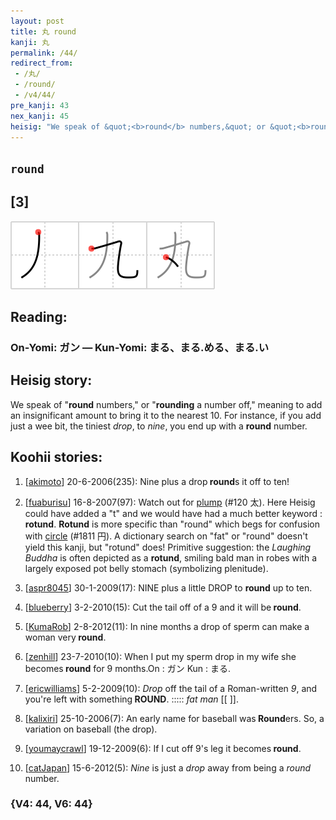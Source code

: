 ```yaml
---
layout: post
title: 丸 round
kanji: 丸
permalink: /44/
redirect_from:
 - /丸/
 - /round/
 - /v4/44/
pre_kanji: 43
nex_kanji: 45
heisig: "We speak of &quot;<b>round</b> numbers,&quot; or &quot;<b>rounding</b> a number off,&quot; meaning to add an insignificant amount to bring it to the nearest 10. For instance, if you add just a wee bit, the tiniest <i>drop</i>, to <i>nine</i>, you end up with a <b>round</b> number."
---
```


## `round`

## [3]

<div class="stroke"><img src="../images/E4B8B8.png" /></div>

## Reading:

### On-Yomi: ガン &mdash; Kun-Yomi: まる、まる.める、まる.い

## Heisig story:

We speak of &quot;<b>round</b> numbers,&quot; or &quot;<b>rounding</b> a number off,&quot; meaning to add an insignificant amount to bring it to the nearest 10. For instance, if you add just a wee bit, the tiniest <i>drop</i>, to <i>nine</i>, you end up with a <b>round</b> number.

## Koohii stories:

1) [<a href="http://kanji.koohii.com/profile/akimoto">akimoto</a>] 20-6-2006(235): Nine plus a drop<strong> round</strong>s it off to ten!

2) [<a href="http://kanji.koohii.com/profile/fuaburisu">fuaburisu</a>] 16-8-2007(97): Watch out for <a href="../v4/120">plump</a> (#120 太). Here Heisig could have added a &quot;t&quot; and we would have had a much better keyword : <strong>rotund</strong>. <strong>Rotund</strong> is more specific than &quot;round&quot; which begs for confusion with <a href="../v4/1811">circle</a> (#1811 円). A dictionary search on &quot;fat&quot; or &quot;round&quot; doesn&#039;t yield this kanji, but &quot;rotund&quot; does! Primitive suggestion: the <em>Laughing Buddha</em> is often depicted as a <strong>rotund</strong>, smiling bald man in robes with a largely exposed pot belly stomach (symbolizing plenitude).

3) [<a href="http://kanji.koohii.com/profile/aspr8045">aspr8045</a>] 30-1-2009(17): NINE plus a little DROP to <strong>round</strong> up to ten.

4) [<a href="http://kanji.koohii.com/profile/blueberry">blueberry</a>] 3-2-2010(15): Cut the tail off of a 9 and it will be<strong> round</strong>.

5) [<a href="http://kanji.koohii.com/profile/KumaRob">KumaRob</a>] 2-8-2012(11): In nine months a drop of sperm can make a woman very<strong> round</strong>.

6) [<a href="http://kanji.koohii.com/profile/zenhill">zenhill</a>] 23-7-2010(10): When I put my sperm drop in my wife she becomes<strong> round</strong> for 9 months.On : ガン Kun : まる.

7) [<a href="http://kanji.koohii.com/profile/ericwilliams">ericwilliams</a>] 5-2-2009(10): <em>Drop</em> off the tail of a Roman-written <em>9</em>, and you&#039;re left with something<strong> ROUND</strong>. ::::: <em>fat man</em> [[ ]].

8) [<a href="http://kanji.koohii.com/profile/kalixiri">kalixiri</a>] 25-10-2006(7): An early name for baseball was<strong> Round</strong>ers. So, a variation on baseball (the drop).

9) [<a href="http://kanji.koohii.com/profile/youmaycrawl">youmaycrawl</a>] 19-12-2009(6): If I cut off 9&#039;s leg it becomes<strong> round</strong>.

10) [<a href="http://kanji.koohii.com/profile/catJapan">catJapan</a>] 15-6-2012(5): <em>Nine</em> is just a <em>drop</em> away from being a <em>round</em> number.

### {V4: 44, V6: 44}
